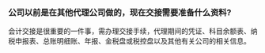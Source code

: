

### 公司以前是在其他代理公司做的，现在交接需要准备什么资料?

会计交接是很重要的一件事，需办理交接手续，代理期间的凭证、科目余额表、纳税申报表、总账明细账、年报、金税盘或税控盘以及其他有关公司的相关信息。

